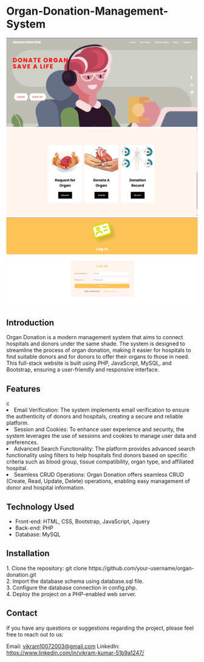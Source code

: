 # Organ-Donation-Management-System

<img src="https://github.com/Vikramkumarx/organ-donation-management-system/blob/main/images/256832067-0862ba26-c16f-462f-824a-1d8564592bf6.png">
<img src="https://github.com/Vikramkumarx/organ-donation-management-system/blob/main/images/image.png">

<img src="https://github.com/Vikramkumarx/organ-donation-management-system/blob/main/images/login.png">



<h2>Introduction</h2>
Organ Donation is a modern management system that aims to connect hospitals and donors under the same shade. The system is designed to streamline the process of organ donation, making it easier for hospitals to find suitable donors and for donors to offer their organs to those in need. This full-stack website is built using PHP, JavaScript, MySQL, and Bootstrap, ensuring a user-friendly and responsive interface.


<h2>Features</h2>
c
  <li>Email Verification: The system implements email verification to ensure the authenticity of donors and hospitals, creating a secure and reliable platform.</li>
  <li>Session and Cookies: To enhance user experience and security, the system leverages the use of sessions and cookies to manage user data and preferences.</li>
  <li>Advanced Search Functionality: The platform provides advanced search functionality using filters to help hospitals find donors based on specific criteria such as 
     blood group, tissue compatibility, organ type, and affiliated hospital.</li>
  
  <li>Seamless CRUD Operations: Organ Donation offers seamless CRUD (Create, Read, Update, Delete) operations, enabling easy management of donor and hospital information. 
  </li>
  </ul>
<h2>Technology Used</h2>
<ul>
  <li>Front-end: HTML, CSS, Bootstrap, JavaScript, Jquery </li>
  <li>Back-end: PHP </li>
  <li>Database: MySQL</li>
 </ul>
<h2>Installation</h2>
1. Clone the repository: git clone https://github.com/your-username/organ-donation.git <br>
2. Import the database schema using database.sql file. <br>
3. Configure the database connection in config.php. <br>
4. Deploy the project on a PHP-enabled web server. <br>



<h2>Contact</h2>
If you have any questions or suggestions regarding the project, please feel free to reach out to us:

Email: vikram10072003@gmail.com
LinkedIn: https://www.linkedin.com/in/vikram-kumar-51b9a1247/



